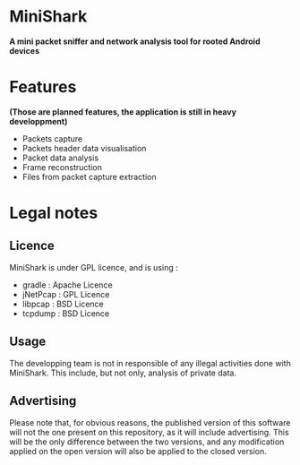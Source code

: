 # MiniShark
**A mini packet sniffer and network analysis tool for rooted Android devices**

# Features 
**(Those are planned features, the application is still in heavy developpment)**

- Packets capture
- Packets header data visualisation
- Packet data analysis
- Frame reconstruction
- Files from packet capture extraction

# Legal notes
## Licence
MiniShark is under GPL licence, and is using : 
- gradle : Apache Licence
- jNetPcap : GPL Licence
- libpcap : BSD Licence
- tcpdump : BSD Licence

## Usage
The developping team is not in responsible of any illegal activities done with MiniShark. This include, but not only, analysis of private data.

## Advertising
Please note that, for obvious reasons, the published version of this software will not the one present on this repository, as it will include advertising. This will be the only difference between the two versions, and any modification applied on the open version will also be applied to the closed version.
